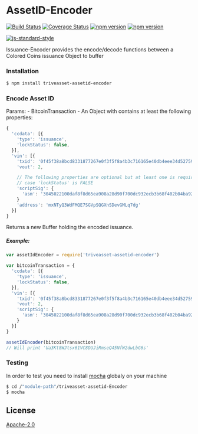 # AssetID-Encoder
[![Build Status](https://travis-ci.org/Colored-Coins/AssetId.svg?branch=master)](https://travis-ci.org/Colored-Coins/AssetId) [![Coverage Status](https://coveralls.io/repos/Colored-Coins/AssetId/badge.svg?branch=master)](https://coveralls.io/r/Colored-Coins/AssetId?branch=master) [![npm version](https://badge.fury.io/js/triveasset-assetid-encoder.svg)](http://badge.fury.io/js/triveasset-assetid-encoder) [![npm version](http://slack.triveassets.org/badge.svg)](http://slack.triveassets.org)

[![js-standard-style](https://cdn.rawgit.com/feross/standard/master/badge.svg)](https://github.com/feross/standard)

Issuance-Encoder provides the encode/decode functions between a Colored Coins issuance Object to buffer

### Installation

```sh
$ npm install triveasset-assetid-encoder
```


### Encode Asset ID

Params:
    - BitcoinTransaction - An Object with contains at least the following properties:

```js
{
  'ccdata': [{
    'type': 'issuance',
    'lockStatus': false,
  }],
  'vin': [{
    'txid': '0f45f38a8bcd8331877267e0f3f5f8a4b3c716165e40db4eee34d52759ad954f',
    'vout': 2,

    // The following properties are optional but at least one is required in
    // case 'lockStatus' is FALSE
    'scriptSig': {
      'asm': '3045022100daf8f8d65ea908a28d90f700dc932ecb3b68f402b04ba92f987e8abd7080fcad02205ce81b698b8013b86813c9edafc9e79997610626c9dd1bfb49f60abee9daa43801 029b622e5f0f87f2be9f23c4d82f818a73e258a11c26f01f73c8b595042507a574',
    }
    'address': 'mxNTyQ3WdFMQE7SGVpSQGXnSDevGMLq7dg'
  }]
}


```

Returns a new Buffer holding the encoded issuance.

##### Example:

```js
var assetIdEncoder = require('triveasset-assetid-encoder')

var bitcoinTransaction = {
  'ccdata': [{
    'type': 'issuance',
    'lockStatus': false,
  }],
  'vin': [{
    'txid': '0f45f38a8bcd8331877267e0f3f5f8a4b3c716165e40db4eee34d52759ad954f',
    'vout': 2,
    'scriptSig': {
      'asm': '3045022100daf8f8d65ea908a28d90f700dc932ecb3b68f402b04ba92f987e8abd7080fcad02205ce81b698b8013b86813c9edafc9e79997610626c9dd1bfb49f60abee9daa43801 029b622e5f0f87f2be9f23c4d82f818a73e258a11c26f01f73c8b595042507a574',
    }
  }]
}

assetIdEncoder(bitcoinTransaction)
// Will print 'Ua3Kt8WJtsx61VC8DUJiRmseQ45NfW2dwLbG6s'

```


### Testing

In order to test you need to install [mocha] globaly on your machine

```sh
$ cd /"module-path"/triveasset-assetid-Encoder
$ mocha
```


License
----

[Apache-2.0](http://www.apache.org/licenses/LICENSE-2.0)

[mocha]:https://www.npmjs.com/package/mocha